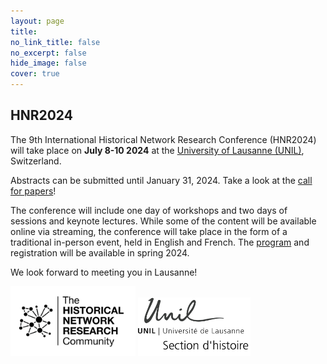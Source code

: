 ```yaml
---
layout: page
title: 
no_link_title: false 
no_excerpt: false 
hide_image: false
cover: true
---
```


## HNR2024

The 9th International Historical Network Research Conference (HNR2024) will take place on **July 8-10 2024** at the [University of Lausanne (UNIL)](/lausanne/about), Switzerland.

Abstracts can be submitted until January 31, 2024. Take a look at the [call for papers](/lausanne/cfp)! 

The conference will include one day of workshops and two days of sessions and keynote lectures. While some of the content will be available online via streaming, the conference will take place in the form of a traditional in-person event, held in English and French. The [program](/lausanne/program) and registration will be available in spring 2024.

We look forward to meeting you in Lausanne!

<img src="img/hnr_logo_vector.png" width="200">   <img src="img/unil_hist.png" width="180">
